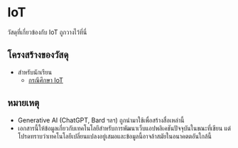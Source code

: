 # IoT

วัสดุที่เกี่ยวข้องกับ IoT ถูกวางไว้ที่นี่

## โครงสร้างของวัสดุ

- สำหรับนักเรียน
  - [กรณีศึกษา IoT](./students/README.md)

## หมายเหตุ

- Generative AI  (ChatGPT, Bard ฯลฯ) ถูกนำมาใช้เพื่อสร้างสื่อเหล่านี้
- เอกสารนี้ให้ข้อมูลเกี่ยวกับเทคโนโลยีสำหรับการพัฒนาเว็บแอปพลิเคชันปัจจุบันในขณะที่เขียน แต่โปรดทราบว่าเทคโนโลยีเปลี่ยนแปลงอยู่เสมอและข้อมูลนี้อาจล้าสมัยในอนาคตตอันใกล้นี้
